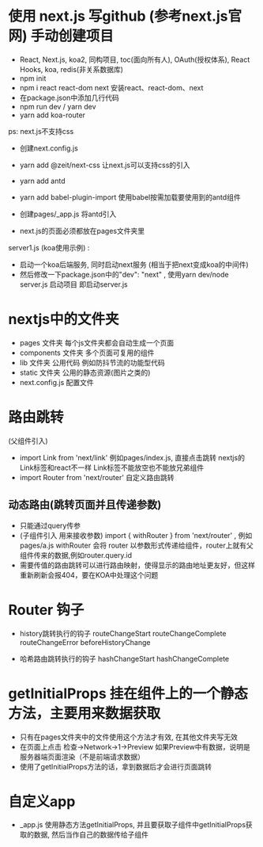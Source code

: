 # 使用 next.js 写github  (参考next.js官网)  手动创建项目
  - React, Next.js, koa2, 同构项目, toc(面向所有人), OAuth(授权体系), React Hooks, koa, redis(非关系数据库)
- npm init 
- npm i react react-dom next  安装react、react-dom、next
- 在package.json中添加几行代码 
- npm run dev / yarn dev
- yarn add koa-router

ps: next.js不支持css
- 创建next.config.js
- yarn add @zeit/next-css  让next.js可以支持css的引入

- yarn add antd
- yarn add babel-plugin-import   使用babel按需加载要使用到的antd组件
- 创建pages/_app.js 将antd引入


- next.js的页面必须都放在pages文件夹里

server1.js (koa使用示例) :
  - 启动一个koa后端服务, 同时启动next服务 (相当于把next变成koa的中间件)
  - 然后修改一下package.json中的"dev": "next" , 使用yarn dev/node server.js 启动项目 即启动server.js


# nextjs中的文件夹
- pages 文件夹
  每个js文件夹都会自动生成一个页面
- components 文件夹
  多个页面可复用的组件
- lib 文件夹
  公用代码 例如防抖节流的功能型代码
- static 文件夹
  公用的静态资源(图片之类的)
- next.config.js 配置文件

# 路由跳转
  (父组件引入)
  - import Link from 'next/link'  例如pages/index.js, 直接点击跳转
    nextjs的Link标签和react不一样 Link标签不能放空也不能放兄弟组件
  - import Router from 'next/router'  自定义路由跳转
  ## 动态路由(跳转页面并且传递参数)
  - 只能通过query传参
  - (子组件引入 用来接收参数)
    import { withRouter } from 'next/router' , 例如pages/a.js
    withRouter 会将 router 以参数形式传递给组件，router上就有父组件传来的数据,例如router.query.id
  - 需要传值的路由跳转可以进行路由映射，使得显示的路由地址更友好，但这样重新刷新会报404，要在KOA中处理这个问题

# Router 钩子
  - history跳转执行的钩子
    routeChangeStart
    routeChangeComplete
    routeChangeError
    beforeHistoryChange
  
  - 哈希路由跳转执行的钩子
    hashChangeStart
    hashChangeComplete

# getInitialProps 挂在组件上的一个静态方法，主要用来数据获取
  - 只有在pages文件夹中的文件使用这个方法才有效, 在其他文件夹写无效
  - 在页面上点击 检查->Network->1->Preview 如果Preview中有数据，说明是服务器端页面渲染（不是前端请求数据）
  - 使用了getInitialProps方法的话，拿到数据后才会进行页面跳转

# 自定义app
  - _app.js
    使用静态方法getInitialProps, 并且要获取子组件中getInitialProps获取的数据, 然后当作自己的数据传给子组件